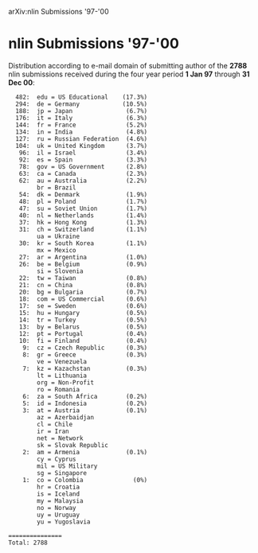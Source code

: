 arXiv:nlin Submissions '97-'00

nlin Submissions '97-'00
========================

Distribution according to e-mail domain of submitting author of the
**2788** nlin submissions received during the four year period **1 Jan
97** through **31 Dec 00**:

      482:  edu = US Educational    (17.3%)
      294:  de = Germany            (10.5%)
      188:  jp = Japan               (6.7%)
      176:  it = Italy               (6.3%)
      144:  fr = France              (5.2%)
      134:  in = India               (4.8%)
      127:  ru = Russian Federation  (4.6%)
      104:  uk = United Kingdom      (3.7%)
       96:  il = Israel              (3.4%)
       92:  es = Spain               (3.3%)
       78:  gov = US Government      (2.8%)
       63:  ca = Canada              (2.3%)
       62:  au = Australia           (2.2%)
            br = Brazil
       54:  dk = Denmark             (1.9%)
       48:  pl = Poland              (1.7%)
       47:  su = Soviet Union        (1.7%)
       40:  nl = Netherlands         (1.4%)
       37:  hk = Hong Kong           (1.3%)
       31:  ch = Switzerland         (1.1%)
            ua = Ukraine
       30:  kr = South Korea         (1.1%)
            mx = Mexico
       27:  ar = Argentina           (1.0%)
       26:  be = Belgium             (0.9%)
            si = Slovenia
       22:  tw = Taiwan              (0.8%)
       21:  cn = China               (0.8%)
       20:  bg = Bulgaria            (0.7%)
       18:  com = US Commercial      (0.6%)
       17:  se = Sweden              (0.6%)
       15:  hu = Hungary             (0.5%)
       14:  tr = Turkey              (0.5%)
       13:  by = Belarus             (0.5%)
       12:  pt = Portugal            (0.4%)
       10:  fi = Finland             (0.4%)
        9:  cz = Czech Republic      (0.3%)
        8:  gr = Greece              (0.3%)
            ve = Venezuela
        7:  kz = Kazachstan          (0.3%)
            lt = Lithuania
            org = Non-Profit
            ro = Romania
        6:  za = South Africa        (0.2%)
        5:  id = Indonesia           (0.2%)
        3:  at = Austria             (0.1%)
            az = Azerbaidjan
            cl = Chile
            ir = Iran
            net = Network
            sk = Slovak Republic
        2:  am = Armenia             (0.1%)
            cy = Cyprus
            mil = US Military
            sg = Singapore
        1:  co = Colombia              (0%)
            hr = Croatia
            is = Iceland
            my = Malaysia
            no = Norway
            uy = Uruguay
            yu = Yugoslavia

    ===============
    Total: 2788
